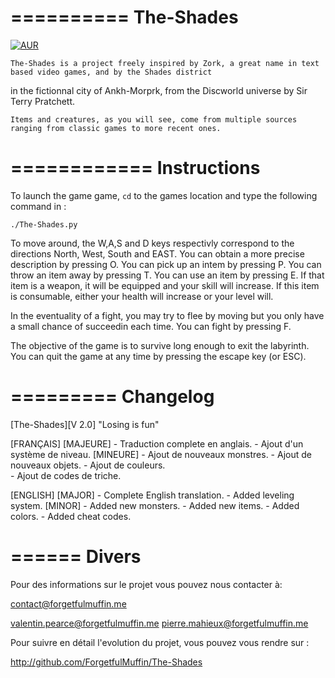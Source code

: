 ==========
The-Shades
==========
[![AUR](https://img.shields.io/aur/license/yaourt.svg?maxAge=2592000?style=plastic)](LICENSE)


    The-Shades is a project freely inspired by Zork, a great name in text based video games, and by the Shades district 
in the fictionnal city of Ankh-Morprk, from the Discworld universe by Sir Terry Pratchett.

    Items and creatures, as you will see, come from multiple sources ranging from classic games to more recent ones.

============
Instructions
============

To launch the game game, `cd` to the games location and type the following command in :

`./The-Shades.py`

To move around, the W,A,S and D keys respectivly correspond to the directions North, West, South and EAST.
You can obtain a more precise description by pressing O.
You can pick up an intem by pressing P.
You can throw an item away by pressing T.
You can use an item by pressing E.
    If that item is a weapon, it will be equipped and your skill will increase.
    If this item is consumable, either your health will increase or your level will.

In the eventuality of a fight, you may try to flee by moving 
but you only have a small chance of succeedin each time.
You can fight by pressing F.

The objective of the game is to survive long enough to exit the labyrinth.
You can quit the game at any time by pressing the escape key (or ESC).

=========
Changelog
=========

[The-Shades][V 2.0] "Losing is fun"

  [FRANÇAIS]
    [MAJEURE]
    - Traduction complete en anglais.
    - Ajout d'un système de niveau.
    [MINEURE]
    - Ajout de nouveaux monstres.
    - Ajout de nouveaux objets.
    - Ajout de couleurs.  
    - Ajout de codes de triche.

  [ENGLISH]
    [MAJOR]
    - Complete English translation.
    - Added leveling system.
    [MINOR]
    - Added new monsters.
    - Added new items.
    - Added colors.
    - Added cheat codes.

======
Divers
======

Pour des informations sur le projet vous pouvez nous contacter à:

contact@forgetfulmuffin.me

valentin.pearce@forgetfulmuffin.me
pierre.mahieux@forgetfulmuffin.me

Pour suivre en détail l'evolution du projet, vous pouvez vous rendre sur :

http://github.com/ForgetfulMuffin/The-Shades
